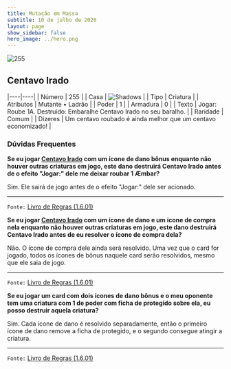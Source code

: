```yaml
---
title: Mutação em Massa
subtitle: 10 de julho de 2020
layout: page
show_sidebar: false
hero_image: ../hero.png
---
```


![255](https://cdn.keyforgegame.com/media/card_front/pt/479_255_92H83VQ2GF3Q_pt.png)

## Centavo Irado

|----|----|
| Número | 255 |
| Casa | ![Shadows](https://archonarcana.com/images/thumb/e/ee/Shadows.png/22px-Shadows.png "Sombras") |
| Tipo | Criatura |
| Atributos | Mutante • Ladrão |
| Poder | 1 |
| Armadura | 0 |
| Texto | Jogar: Roube 1A.  Destruído: Embaralhe Centavo Irado no seu baralho. |
| Raridade | Comum |
| Dizeres | Um centavo roubado é ainda melhor  que um centavo economizado! |

### Dúvidas Frequentes

**Se eu jogar [Centavo Irado](/mm/255) com um ícone de dano bônus
enquanto não houver outras criaturas em jogo, este dano destruirá
Centavo Irado antes de o efeito "Jogar:" dele me deixar roubar
1 Æmbar?**

Sim. Ele sairá de jogo antes de o efeito "Jogar:" dele ser acionado.

<hr/>

`Fonte:` [Livro de Regras (1.6.01)](https://drive.google.com/open?id=1YNhLKUC0xfriiMwFYpDu1Go3zPJw6gYo)

**Se eu jogar [Centavo Irado](/mm/255) com um ícone de dano e um
ícone de compra nela enquanto não houver outras criaturas em jogo,
este dano destruirá Centavo Irado antes de eu resolver o ícone de
compra dela?**

Não. O ícone de compra dele ainda será resolvido. Uma vez que o card
for jogado, todos os ícones de bônus naquele card serão resolvidos,
mesmo que ele saia de jogo.

<hr/>

`Fonte:` [Livro de Regras (1.6.01)](https://drive.google.com/open?id=1YNhLKUC0xfriiMwFYpDu1Go3zPJw6gYo)

**Se eu jogar um card com dois ícones de dano bônus e o meu
oponente tem uma criatura com 1 de poder com ficha de protegido
sobre ela, eu posso destruir aquela criatura?**

Sim. Cada ícone de dano é resolvido separadamente, então o primeiro
ícone de dano remove a ficha de protegido, e o segundo consegue
atingir a criatura.

<hr/>

`Fonte:` [Livro de Regras (1.6.01)](https://drive.google.com/open?id=1YNhLKUC0xfriiMwFYpDu1Go3zPJw6gYo)
